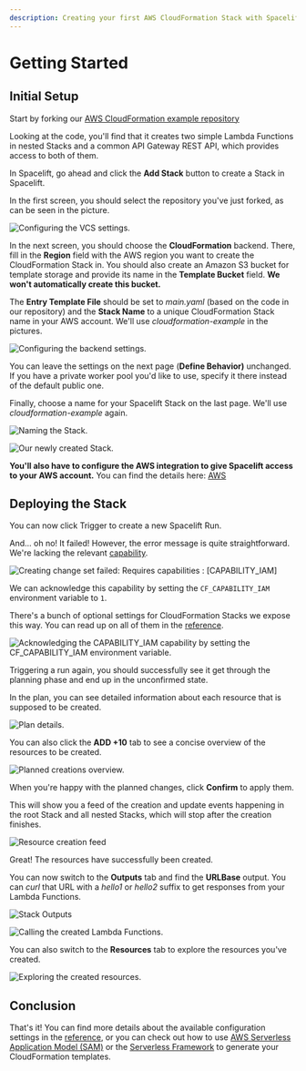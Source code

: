 ```yaml
---
description: Creating your first AWS CloudFormation Stack with Spacelift, step by step.
---
```


# Getting Started

## Initial Setup

Start by forking our [AWS CloudFormation example repository](https://github.com/spacelift-io/cloudformation-example)

Looking at the code, you'll find that it creates two simple Lambda Functions in nested Stacks and a common API Gateway REST API, which provides access to both of them.

In Spacelift, go ahead and click the **Add Stack** button to create a Stack in Spacelift.

In the first screen, you should select the repository you've just forked, as can be seen in the picture.

![Configuring the VCS settings.](<../../assets/screenshots/Screenshot 2021-12-08 at 15.04.17.png>)

In the next screen, you should choose the **CloudFormation** backend. There, fill in the **Region** field with the AWS region you want to create the CloudFormation Stack in. You should also create an Amazon S3 bucket for template storage and provide its name in the **Template Bucket** field. **We won't automatically create this bucket.**

The **Entry Template File** should be set to _main.yaml_ (based on the code in our repository) and the **Stack Name** to a unique CloudFormation Stack name in your AWS account. We'll use _cloudformation-example_ in the pictures.

![Configuring the backend settings.](<../../assets/screenshots/Screenshot 2021-12-08 at 15.09.23.png>)

You can leave the settings on the next page (**Define Behavior)** unchanged. If you have a private worker pool you'd like to use, specify it there instead of the default public one.

Finally, choose a name for your Spacelift Stack on the last page. We'll use _cloudformation-example_ again.

![Naming the Stack.](<../../assets/screenshots/Screenshot 2021-12-08 at 15.13.29 (2).png>)

![Our newly created Stack.](<../../assets/screenshots/Screenshot 2021-12-08 at 15.13.58.png>)

**You'll also have to configure the AWS integration to give Spacelift access to your AWS account.** You can find the details here: [AWS](../../integrations/cloud-providers/aws.md)

## Deploying the Stack

You can now click Trigger to create a new Spacelift Run.

And... oh no! It failed! However, the error message is quite straightforward. We're lacking the relevant [capability](reference.md#cloudformation-stack-capabilities).

![Creating change set failed: Requires capabilities : \[CAPABILITY_IAM\]](<../../assets/screenshots/Screenshot 2021-12-08 at 15.19.52 (4).png>)

We can acknowledge this capability by setting the `CF_CAPABILITY_IAM` environment variable to `1`.

There's a bunch of optional settings for CloudFormation Stacks we expose this way. You can read up on all of them in the [reference](reference.md#special-environment-variables).

![Acknowledging the CAPABILITY_IAM capability by setting the CF_CAPABILITY_IAM environment variable.](<../../assets/screenshots/Screenshot 2021-12-08 at 15.25.59.png>)

Triggering a run again, you should successfully see it get through the planning phase and end up in the unconfirmed state.

In the plan, you can see detailed information about each resource that is supposed to be created.

![Plan details.](<../../assets/screenshots/Screenshot 2021-12-08 at 15.29.45 (1).png>)

You can also click the **ADD +10** tab to see a concise overview of the resources to be created.

![Planned creations overview.](<../../assets/screenshots/Screenshot 2021-12-08 at 15.30.05 (1).png>)

When you're happy with the planned changes, click **Confirm** to apply them.

This will show you a feed of the creation and update events happening in the root Stack and all nested Stacks, which will stop after the creation finishes.

![Resource creation feed](<../../assets/screenshots/Screenshot 2021-12-08 at 15.34.37.png>)

Great! The resources have successfully been created.

You can now switch to the **Outputs** tab and find the **URLBase** output. You can _curl_ that URL with a _hello1_ or _hello2_ suffix to get responses from your Lambda Functions.

![Stack Outputs](<../../assets/screenshots/Screenshot 2021-12-08 at 15.37.51.png>)

![Calling the created Lambda Functions.](<../../assets/screenshots/Screenshot 2021-12-08 at 15.38.49.png>)

You can also switch to the **Resources** tab to explore the resources you've created.

![Exploring the created resources.](<../../assets/screenshots/Screenshot 2021-12-08 at 15.40.32.png>)

## Conclusion

That's it! You can find more details about the available configuration settings in the [reference](reference.md), or you can check out how to use [AWS Serverless Application Model (SAM)](integrating-with-sam.md) or the [Serverless Framework](integrating-with-the-serverless-framework.md) to generate your CloudFormation templates.
